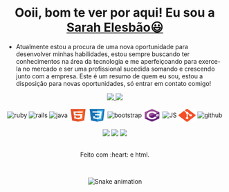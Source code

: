   <h1 align="center">
    Ooii, bom te ver por aqui! Eu sou a
    <a href="https://www.linkedin.com/in/sarah-elesbao/"> Sarah Elesbão😃️</a>
  </h1>

* Atualmente estou a procura de uma nova oportunidade para desenvolver minhas habilidades, estou sempre buscando ter conhecimentos na área da tecnologia e me aperfeiçoando para exerce-la no mercado e ser uma profissional sucedida somando e crescendo junto com a empresa.
 Este é um resumo de quem eu sou, estou a disposição para novas oportunidades, só entrar em contato comigo!

<div align="center">
  <a href="https://github.com/SarahElesbao">
    <img height="150em" src="https://github-readme-stats.vercel.app/api?username=SarahElesbao&count_private=true&include_all_commits=true&show_icons=true&theme=dracula&hide_border=false&show_owner=true"/>
    <img height="150em" src="https://github-readme-stats.vercel.app/api/top-langs/?username=SarahElesbao&theme=dracula&hide_border=false&&layout=compact"/>
  </a>
</div>

<div style="display: inline_block" align="center"><br>
  <img align="center" alt="ruby" height="30" width="40" src="https://cdn.jsdelivr.net/gh/devicons/devicon/icons/ruby/ruby-original.svg">
  <img align="center" alt="rails" height="40" width="45" src="https://cdn.jsdelivr.net/gh/devicons/devicon/icons/rails/rails-plain-wordmark.svg">
  <img align="center" alt="java" height="40" width="45" src="https://cdn.jsdelivr.net/gh/devicons/devicon/icons/java/java-original-wordmark.svg">
  <img align="center" alt="HTML" height="30" width="40" src="https://raw.githubusercontent.com/devicons/devicon/master/icons/html5/html5-original.svg">
  <img align="center" alt="CSS" height="30" width="40" src="https://raw.githubusercontent.com/devicons/devicon/master/icons/css3/css3-original.svg">
  <img align="center" alt="bootstrap" height="30" width="40" src="https://cdn.jsdelivr.net/gh/devicons/devicon/icons/bootstrap/bootstrap-original.svg">
  <img align="center" alt="Csharp" height="30" width="40" src="https://raw.githubusercontent.com/devicons/devicon/master/icons/csharp/csharp-original.svg">
  <img align="center" alt="JS" height="30" width="40" src="https://cdn.jsdelivr.net/gh/devicons/devicon/icons/javascript/javascript-original.svg">
  <img align="center" alt="git" height="30" width="40" src="https://raw.githubusercontent.com/devicons/devicon/master/icons/git/git-original.svg">
  <img align="center" alt="github" height="30" width="40" src="https://cdn.jsdelivr.net/gh/devicons/devicon/icons/github/github-original-wordmark.svg"/>  
</div>

 <br>
 
<div align="center"> 
  <a href="https://www.instagram.com/sarah.elesbao/" target="_blank"><img src="https://img.shields.io/badge/-Instagram-%23E4405F?style=for-the-badge&logo=instagram&logoColor=white" target="_blank"></a>
  <a href = "mailto:sarahelesbao12@gmail.com"><img src="https://img.shields.io/badge/-Gmail-%23333?style=for-the-badge&logo=gmail&logoColor=white" target="_blank"></a>
  <a href="https://www.linkedin.com/in/sarah-elesbao/" target="_blank"><img src="https://img.shields.io/badge/-LinkedIn-%230077B5?style=for-the-badge&logo=linkedin&logoColor=white" target="_blank"></a>  
</div>

 <br>
 
<div align="center">
  <p>Feito com :heart: e html.</p>
</div>

 <br>
 
<div align="center">

  ![Snake animation](https://github.com/SarahElesbao/SarahElesbao/blob/output/github-contribution-grid-snake.svg)
  
</div>
